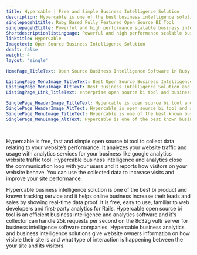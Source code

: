 ```yaml
---
title: Hypercable | Free and Simple Business Intelligence Solution
description: Hypercable is one of the best business intelligence solution and open source bi. It helps to get business intelligence and analytics to everyone in your company
singlepageh1title: Ruby Based Fully Featured Open Source BI Tool
singlepageh2title: Powerful and high performance scalable business intelligence and analytics alternative to Google Analytics, build with timescaleDB, openresty, redis and rails.
Shortdescriptionlistingpage: Powerful and high performance scalable business intelligence and analytics alternative to Google Analytics, build with timescaleDB, openresty, redis and rails.
linktitle: HyperCable
Imagetext: Open Source Business Intelligence Solution
draft: false
weight: 4
layout: "single"

HomePage_TitleText: Open Source Business Intelligence Software in Ruby

ListingPage_MenuImage_TitleText: Best Open Source Business Intelligence Solution and Analytics Tool
ListingPage_MenuImage_AltText: Best Business Intelligence Solution and Open Source BI Tool
ListingPage_Link_TitleText: enterprise open source bi tool and business intelligence solution

SinglePage_HeaderImage_TitleText: Hypercable is open source bi tool and simple business intelligence solution for your business like google business intelligence and data analytics
SinglePage_HeaderImage_AltText: Hypercable is open source bi tool and simple business intelligence solution for your business like google business intelligence and data analytics
SinglePage_MenuImage_TitleText: Hypercable is one of the best known business intelligence solution and bi product. It helps business intelligence software companies increase their leads and sales by showing real-time data proof.
SinglePage_MenuImage_AltText: Hypercable is one of the best known business intelligence solution and bi product. It helps business intelligence software companies increase their leads and sales by showing real-time data proof.

---
```


Hypercable is free, fast and simple open source bi tool to collect data relating to your website’s performance. It analyzes your website traffic and usage with analytics services for your business like google analytics website traffic tool. Hypercable business intelligence and analytics close the communication loop with your users and it reports how visitors on your website behave. You can use the collected data to increase visits and improve your site performance.

Hypercable business intelligence solution is one of the best bi product and known tracking service and it helps online business increase their leads and sales by showing real-time data proof. It is free, easy to use, familiar to web developers and first-party analytics for Rails. Hypercable open source bi tool is an efficient business intelligence and analytics software and it's collector can handle 25k requests per second on the 8c32g vultr server for business intelligence software companies. Hypercable business analytics and business intelligence solutions give website owners information on how visible their site is and what type of interaction is happening between the your site and its visitors.
